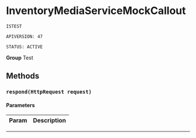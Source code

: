 # InventoryMediaServiceMockCallout

`ISTEST`

`APIVERSION: 47`

`STATUS: ACTIVE`

**Group** Test

## Methods
### `respond(HttpRequest request)`
#### Parameters
|Param|Description|
|---|---|

---
